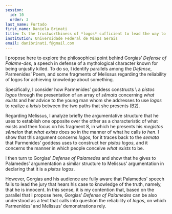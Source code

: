 ```yaml
---
session:
  id: 10
  order: 3
last_name: Furtado
first_name: Daniela Brinati
title: Is the trustworthiness of *logos* sufficient to lead the way to knowledge?
institution: Universidade Federal de Minas Gerais
email: danibrinati.f@gmail.com
---
```


I propose here to explore the philosophical point behind Gorgias’ *Defense of Palame\-des*, a speech in defense of a mythological character known for being unjustly killed. To do so, I identify parallels among the *Defense*, Parmenides’ Poem, and some fragments of Melissus regarding the reliability of logos for achieving knowledge about something.

Specifically, I consider how Parmenides’ goddess constructs \  a *pistos logos* through the presentation of an array of *sêmata* concerning *what exists* and her advice to the young man whom she addresses to use *logos* to realize a *krisis* between the two paths that she presents (B2).

Regarding Melissus, I analyze briefly the argumentative structure that he uses to establish one opposite over the other as a characteristic of what exists and then focus on his fragment 8, in which he presents his *megistos sêmeion* that *what exists* does so in the manner of what he calls *to hen*. I show that this argument concerns *logos*, for it traces back to the *semata* that Parmenides’ goddess uses to construct her *pistos logos*, and it concerns the manner in which people conceive *what exists* to be.

I then turn to Gorgias’ *Defense of Palamedes* and show that he gives to Palamedes’ argumentation a similar structure to Melissus’ argumentation in declaring that it is a *pistos logos*.

However, Gorgias and his audience are fully aware that Palamedes’ speech fails to lead the jury that hears his case to knowledge of the truth, namely, that he is innocent. In this sense, it is my contention that, based on the parallel that I propose here, Gorgias’ *Defense of Palamedes* can be also understood as a text that calls into question the reliability of *logos*, on which Parmenides’ and Melissus’ demonstrations rely.
